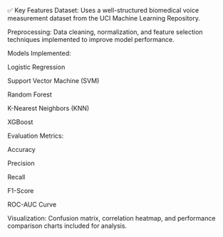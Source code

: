 ✅ Key Features
Dataset: Uses a well-structured biomedical voice measurement dataset from the UCI Machine Learning Repository.

Preprocessing: Data cleaning, normalization, and feature selection techniques implemented to improve model performance.

Models Implemented:

Logistic Regression

Support Vector Machine (SVM)

Random Forest

K-Nearest Neighbors (KNN)

XGBoost

Evaluation Metrics:

Accuracy

Precision

Recall

F1-Score

ROC-AUC Curve

Visualization: Confusion matrix, correlation heatmap, and performance comparison charts included for analysis.
